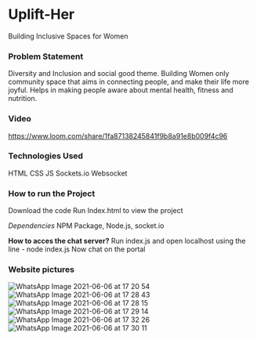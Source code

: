 # Uplift-Her
Building Inclusive Spaces for Women

### Problem Statement
Diversity and Inclusion and social good theme.
Building Women only community space that aims in connecting people, and make their life more joyful. Helps in making people aware about mental health, fitness and nutrition.

### Video 
https://www.loom.com/share/1fa87138245841f9b8a91e8b009f4c96

### Technologies Used
HTML
CSS
JS
Sockets.io
Websocket

### How to run the Project 
Download the code 
Run Index.html to view the project

*Dependencies* 
NPM Package, Node.js, socket.io

**How to acces the chat server?**
Run index.js and open localhost using the line - node index.js
Now chat on the portal

### Website pictures

![WhatsApp Image 2021-06-06 at 17 20 54](https://user-images.githubusercontent.com/43770452/120924730-b2423200-c6f2-11eb-96be-e3d5a35c4c36.jpeg)
![WhatsApp Image 2021-06-06 at 17 28 43](https://user-images.githubusercontent.com/43770452/120924722-a35b7f80-c6f2-11eb-86c6-1774a9646a82.jpeg)
![WhatsApp Image 2021-06-06 at 17 28 15](https://user-images.githubusercontent.com/43770452/120924720-a22a5280-c6f2-11eb-9e19-5f62e7906616.jpeg)
![WhatsApp Image 2021-06-06 at 17 29 14](https://user-images.githubusercontent.com/43770452/120924704-9179dc80-c6f2-11eb-8f2f-355cf1cccd6a.jpeg)
![WhatsApp Image 2021-06-06 at 17 32 26](https://user-images.githubusercontent.com/43770452/120924886-925f3e00-c6f3-11eb-943a-cce64d014f13.jpeg)
![WhatsApp Image 2021-06-06 at 17 30 11](https://user-images.githubusercontent.com/43770452/120924708-9343a000-c6f2-11eb-9742-fe7143847ad1.jpeg)
